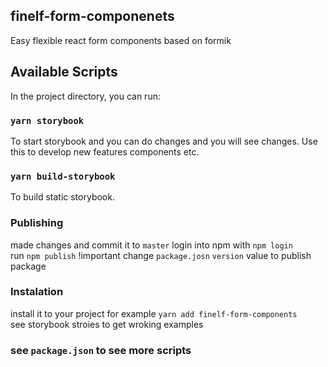 ## finelf-form-componenets

Easy flexible react form components based on formik

## Available Scripts

In the project directory, you can run:

### `yarn storybook`

To start storybook and you can do changes and you will see changes. Use this to develop new features components etc.

### `yarn build-storybook`

To build static storybook.

### Publishing

made changes and commit it to `master`
login into npm with `npm login`<br />
run `npm publish` !important change `package.josn` `version` value to publish package

### Instalation 

install it to your project for example `yarn add finelf-form-components`<br />
see storybook stroies to get wroking examples

### see `package.json` to see more scripts
